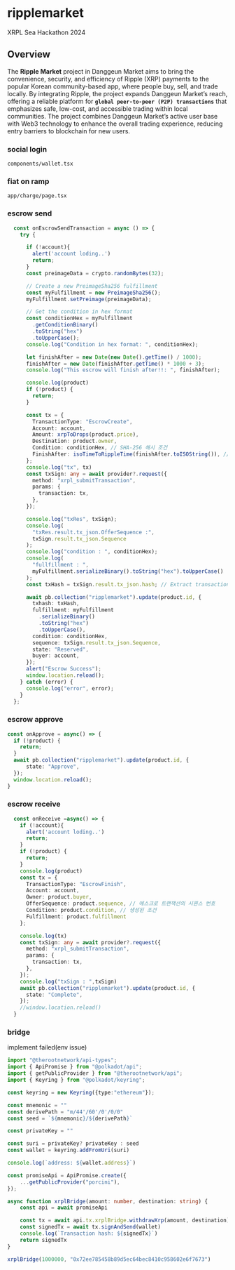 # ripplemarket

XRPL Sea Hackathon 2024

## Overview
The **Ripple Market** project in Danggeun Market aims to bring the convenience, security, and efficiency of Ripple (XRP) payments to the popular Korean community-based app, where people buy, sell, and trade locally. By integrating Ripple, the project expands Danggeun Market’s reach, offering a reliable platform for **`global peer-to-peer (P2P) transactions`** that emphasizes safe, low-cost, and accessible trading within local communities. The project combines Danggeun Market’s active user base with Web3 technology to enhance the overall trading experience, reducing entry barriers to blockchain for new users.

### social login
`components/wallet.tsx`

### fiat on ramp
`app/charge/page.tsx`

### escrow send
```ts
  const onEscrowSendTransaction = async () => {
    try {

      if (!account){
        alert('account loding..')
        return;
      }
      const preimageData = crypto.randomBytes(32);

      // Create a new PreimageSha256 fulfillment
      const myFulfillment = new PreimageSha256();
      myFulfillment.setPreimage(preimageData);

      // Get the condition in hex format
      const conditionHex = myFulfillment
        .getConditionBinary()
        .toString("hex")
        .toUpperCase();
      console.log("Condition in hex format: ", conditionHex);

      let finishAfter = new Date(new Date().getTime() / 1000);
      finishAfter = new Date(finishAfter.getTime() * 1000 + 3);
      console.log("This escrow will finish after!!: ", finishAfter);

      console.log(product)
      if (!product) {
        return;
      }

      const tx = {
        TransactionType: "EscrowCreate",
        Account: account,
        Amount: xrpToDrops(product.price),
        Destination: product.owner,
        Condition: conditionHex, // SHA-256 해시 조건
        FinishAfter: isoTimeToRippleTime(finishAfter.toISOString()), // Refer for more details: https://xrpl.org/basic-data-types.html#specifying-time
      };
      console.log("tx", tx)
      const txSign: any = await provider?.request({
        method: "xrpl_submitTransaction",
        params: {
          transaction: tx,
        },
      });

      console.log("txRes", txSign);
      console.log(
        "txRes.result.tx_json.OfferSequence :",
        txSign.result.tx_json.Sequence
      );
      console.log("condition : ", conditionHex);
      console.log(
        "fullfillment : ",
        myFulfillment.serializeBinary().toString("hex").toUpperCase()
      );
      const txHash = txSign.result.tx_json.hash; // Extract transaction hash from the response

      await pb.collection("ripplemarket").update(product.id, {
        txhash: txHash,
        fulfillment: myFulfillment
          .serializeBinary()
          .toString("hex")
          .toUpperCase(),
        condition: conditionHex,
        sequence: txSign.result.tx_json.Sequence,
        state: "Reserved",
        buyer: account,
      });
      alert("Escrow Success");
      window.location.reload();
    } catch (error) {
      console.log("error", error);
    }
  };
```

### escrow approve
```ts
const onApprove = async() => {
  if (!product) {
    return;
  }
  await pb.collection("ripplemarket").update(product.id, {
      state: "Approve",
  });
  window.location.reload();
}
```

### escrow receive
```ts
  const onReceive =async() => {
    if (!account){
      alert('account loding..')
      return;
    }
    if (!product) {
      return;
    }
    console.log(product)
    const tx = {
      TransactionType: "EscrowFinish",
      Account: account,
      Owner: product.buyer,
      OfferSequence: product.sequence, // 에스크로 트랜잭션의 시퀀스 번호
      Condition: product.condition, // 생성된 조건
      Fulfillment: product.fulfillment
    };

    console.log(tx)
    const txSign: any = await provider?.request({
      method: "xrpl_submitTransaction",
      params: {
        transaction: tx,
      },
    });
    console.log("txSign : ",txSign)
    await pb.collection("ripplemarket").update(product.id, {
      state: "Complete",
    });
    //window.location.reload()
  }
```

### bridge
implement failed(env issue)
```ts
import "@therootnetwork/api-types";
import { ApiPromise } from "@polkadot/api";
import { getPublicProvider } from "@therootnetwork/api";
import { Keyring } from "@polkadot/keyring";

const keyring = new Keyring({type:"ethereum"});

const mnemonic = ""
const derivePath = "m/44'/60'/0'/0/0"
const seed = `${mnemonic}/${derivePath}`

const privateKey = ""

const suri = privateKey? privateKey : seed
const wallet = keyring.addFromUri(suri)

console.log(`address: ${wallet.address}`)

const promiseApi = ApiPromise.create({
    ...getPublicProvider("porcini"),
});

async function xrplBridge(amount: number, destination: string) {
    const api = await promiseApi

    const tx = await api.tx.xrplBridge.withdrawXrp(amount, destination)
    const signedTx = await tx.signAndSend(wallet)
    console.log(`Transaction hash: ${signedTx}`)
    return signedTx
}

xrplBridge(1000000, "0x72ee785458b89d5ec64bec8410c958602e6f7673")
```
